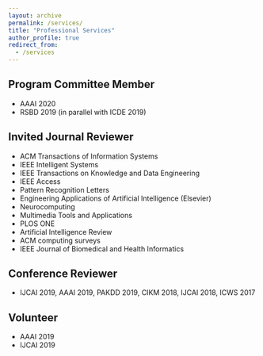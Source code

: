 ```yaml
---
layout: archive
permalink: /services/
title: "Professional Services"
author_profile: true
redirect_from: 
  - /services
---
```



## Program Committee Member
* AAAI 2020
* RSBD 2019 (in parallel with ICDE 2019)

## Invited Journal Reviewer
* ACM Transactions of Information Systems
* IEEE Intelligent Systems
* IEEE Transactions on Knowledge and Data Engineering
* IEEE Access
* Pattern Recognition Letters
* Engineering Applications of Artificial Intelligence (Elsevier)
* Neurocomputing
* Multimedia Tools and Applications
* PLOS ONE
* Artificial Intelligence Review 
* ACM computing surveys
* IEEE Journal of Biomedical and Health Informatics

## Conference Reviewer
* IJCAI 2019, AAAI 2019, PAKDD 2019, CIKM 2018,  IJCAI 2018, ICWS 2017

## Volunteer
* AAAI 2019
* IJCAI 2019


